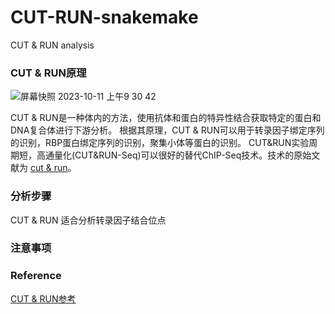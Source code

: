 # CUT-RUN-snakemake
CUT &amp; RUN analysis 

### CUT & RUN原理
![屏幕快照 2023-10-11 上午9 30 42](https://github.com/SitaoZ/CUT-RUN-snakemake/assets/29169319/b4f3474d-8538-459e-bdeb-8a9480a7fdd2)

CUT & RUN是一种体内的方法，使用抗体和蛋白的特异性结合获取特定的蛋白和DNA复合体进行下游分析。
根据其原理，CUT & RUN可以用于转录因子绑定序列的识别，RBP蛋白绑定序列的识别，聚集小体等蛋白的识别。
CUT&RUN实验周期短，高通量化(CUT&RUN-Seq)可以很好的替代ChIP-Seq技术。技术的原始文献为 [cut & run](https://pubmed.ncbi.nlm.nih.gov/28079019/)。

### 分析步骤
CUT & RUN 适合分析转录因子结合位点

### 注意事项

### Reference

[CUT & RUN参考](https://nf-co.re/cutandrun/3.2/docs/output#6-peak-calling)
